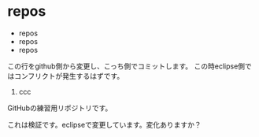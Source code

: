 # repos
- repos
- repos
- repos

この行をgithub側から変更し、こっち側でコミットします。
この時eclipse側ではコンフリクトが発生するはずです。
1. ccc

GitHubの練習用リポジトリです。


これは検証です。eclipseで変更しています。変化ありますか？　
